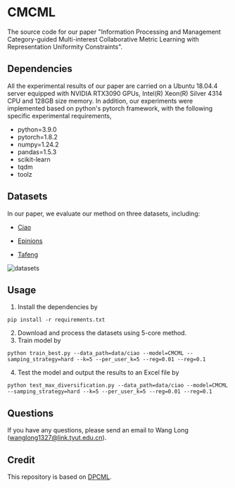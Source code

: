 # CMCML

The source code for our paper "Information Processing and Management Category-guided Multi-interest Collaborative Metric Learning with Representation Uniformity Constraints". 

## Dependencies
All the experimental results of our paper are carried on a Ubuntu 18.04.4 server equipped with NVIDIA RTX3090 GPUs, Intel(R) Xeon(R) Silver 4314 CPU and 128GB size memory. In addition, our experiments were implemented based on python's pytorch framework, with the following specific experimental requirements,
- python=3.9.0
- pytorch=1.8.2
- numpy=1.24.2
- pandas=1.5.3
- scikit-learn
- tqdm
- toolz

## Datasets
In our paper, we evaluate our method on three datasets, including: 
- [Ciao](https://www.cse.msu.edu/~tangjili/datasetcode/truststudy.htm)

- [Epinions](https://www.cse.msu.edu/~tangjili/datasetcode/truststudy.htm)

- [Tafeng](https://www.kaggle.com/datasets/chiranjivdas09/ta-feng-grocery-dataset
  )
  

![datasets](https://github.com/user-attachments/assets/d6074ebd-7807-4653-9c88-3383879eff9d)



## Usage
1. Install the dependencies by 
```
pip install -r requirements.txt
```
2. Download  and process the datasets using 5-core method. 
3. Train  model by
```
python train_best.py --data_path=data/ciao --model=CMCML --samping_strategy=hard --k=5 --per_user_k=5 --reg=0.01 --reg=0.1
```
4. Test the model and output the results to an Excel file by
```
python test_max_diversification.py --data_path=data/ciao --model=CMCML --samping_strategy=hard --k=5 --per_user_k=5 --reg=0.01 --reg=0.1
```

## Questions
If you have any questions, please send an email to Wang Long (wanglong1327@link.tyut.edu.cn). 

## Credit
This repository is based on [DPCML](https://github.com/statusrank/DPCML). 
